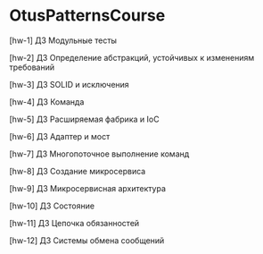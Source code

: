 # OtusPatternsCourse

[hw-1] ДЗ Модульные тесты

[hw-2] ДЗ Определение абстракций, устойчивых к изменениям требований

[hw-3] ДЗ SOLID и исключения

[hw-4] ДЗ Команда

[hw-5] ДЗ Расширяемая фабрика и IoC

[hw-6] ДЗ Адаптер и мост

[hw-7] ДЗ Многопоточное выполнение команд

[hw-8] ДЗ Создание микросервиса

[hw-9] ДЗ Микросервисная архитектура

[hw-10] ДЗ Состояние

[hw-11] ДЗ Цепочка обязанностей

[hw-12] ДЗ Системы обмена сообщений